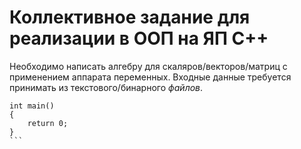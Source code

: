 # Коллективное задание для реализации в ООП на ЯП С++

Необходимо написать алгебру для скаляров/векторов/матриц с применением аппарата
переменных. Входные данные требуется принимать из текстового/бинарного *файлов*.

````
int main()
{
    return 0;
}
```
